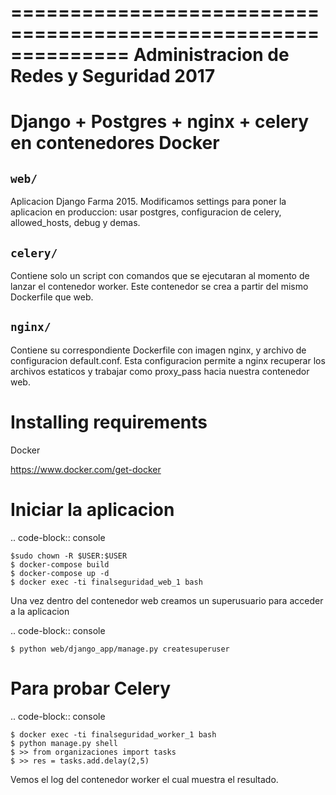 ==============================================================
 Administracion de Redes y Seguridad 2017
==============================================================

Django + Postgres + nginx + celery en contenedores Docker
=========================================================

``web/``
---------

Aplicacion Django Farma 2015. Modificamos settings para poner la aplicacion en produccion: usar postgres, configuracion de celery, allowed_hosts, debug y demas.

``celery/``
---------

Contiene solo un script con comandos que se ejecutaran al momento de lanzar el contenedor worker. Este contenedor se crea a partir del mismo Dockerfile que web. 

``nginx/``
---------

Contiene su correspondiente Dockerfile con imagen nginx, y archivo de configuracion default.conf. Esta configuracion permite a nginx recuperar los archivos estaticos y trabajar como proxy_pass hacia nuestra contenedor web. 

Installing requirements
=======================

Docker

https://www.docker.com/get-docker

Iniciar la aplicacion
=====================

.. code-block:: console

	$sudo chown -R $USER:$USER
    $ docker-compose build
    $ docker-compose up -d
    $ docker exec -ti finalseguridad_web_1 bash

Una vez dentro del contenedor web creamos un superusuario para acceder a la aplicacion

.. code-block:: console

    $ python web/django_app/manage.py createsuperuser  

Para probar Celery
=====================

.. code-block:: console

    $ docker exec -ti finalseguridad_worker_1 bash
    $ python manage.py shell
    $ >> from organizaciones import tasks
	$ >> res = tasks.add.delay(2,5)

Vemos el log del contenedor worker el cual muestra el resultado.
